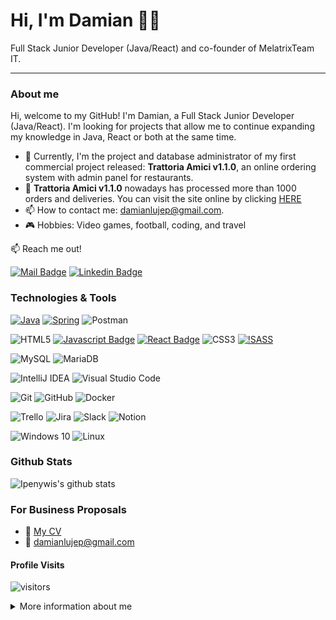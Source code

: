 # Hi, I'm Damian 👨‍💻
Full Stack Junior Developer (Java/React) and co-founder of MelatrixTeam IT.

<hr/>

### About me
Hi, welcome to my GitHub! I'm Damian, a Full Stack Junior Developer (Java/React). 
I'm looking for projects that allow me to continue expanding my knowledge in Java, React or both at the same time. </br>

- 🔭 Currently, I'm the project and database administrator of my first commercial project released: **Trattoria Amici v1.1.0**, an online ordering system with admin panel for restaurants.
- 🍕 **Trattoria Amici v1.1.0** nowadays has processed more than 1000 orders and deliveries. You can visit the site online by clicking [HERE](https://www.trattoriaamici.pl)
- 📫 How to contact me: damianlujep@gmail.com.
- 🎮 Hobbies: Video games, football, coding, and travel

:mailbox: Reach me out!

[![Mail Badge](https://img.shields.io/badge/-damianlujep-c0392b?style=flat&labelColor=c0392b&logo=gmail&logoColor=white)](mailto:damianlujep@gmail.com)
[![Linkedin Badge](https://img.shields.io/badge/-damianlujep-0e76a8?style=flat&labelColor=0e76a8&logo=linkedin&logoColor=white)](https://www.linkedin.com/in/damian-luje/)

### Technologies & Tools

<!-- Backend -->
[![Java](https://img.shields.io/badge/java-%23ED8B00.svg?style=for-the-badge&logo=java&logoColor=white)](#)
[![Spring](https://img.shields.io/badge/spring-%236DB33F.svg?style=for-the-badge&logo=spring&logoColor=white)](#)
![Postman](https://img.shields.io/badge/Postman-FF6C37?style=for-the-badge&logo=postman&logoColor=red)
<!-- Frontend -->
![HTML5](https://img.shields.io/badge/html5-%23E34F26.svg?style=for-the-badge&logo=html5&logoColor=white)
[![Javascript Badge](https://img.shields.io/badge/-Javascript-F0DB4F?style=for-the-badge&labelColor=black&logo=javascript&logoColor=F0DB4F)](#)
[![React Badge](https://img.shields.io/badge/-React-61DBFB?style=for-the-badge&labelColor=black&logo=react&logoColor=61DBFB)](#)
![CSS3](https://img.shields.io/badge/css3-%231572B6.svg?style=for-the-badge&logo=css3&logoColor=white)
[![!SASS](https://img.shields.io/badge/SASS-hotpink.svg?style=for-the-badge&logo=SASS&logoColor=white)](#)
<!-- Databases -->
![MySQL](https://img.shields.io/badge/mysql-%2300f.svg?style=for-the-badge&logo=mysql&logoColor=white)
![MariaDB](https://img.shields.io/badge/MariaDB-003545?style=for-the-badge&logo=mariadb&logoColor=white)
<!-- IDEs -->
![IntelliJ IDEA](https://img.shields.io/badge/IntelliJIDEA-000000.svg?style=for-the-badge&logo=intellij-idea&logoColor=white)
![Visual Studio Code](https://img.shields.io/badge/VisualStudioCode-0078d7.svg?style=for-the-badge&logo=visual-studio-code&logoColor=white)
<!-- DevOps -->
![Git](https://img.shields.io/badge/git-%23F05033.svg?style=for-the-badge&logo=git&logoColor=white)
![GitHub](https://img.shields.io/badge/github-%23121011.svg?style=for-the-badge&logo=github&logoColor=white)
![Docker](https://img.shields.io/badge/docker-%230db7ed.svg?style=for-the-badge&logo=docker&logoColor=white)
<!-- Scrum -->
![Trello](https://img.shields.io/badge/Trello-%23026AA7.svg?style=for-the-badge&logo=Trello&logoColor=white)
![Jira](https://img.shields.io/badge/jira-%230A0FFF.svg?style=for-the-badge&logo=jira&logoColor=white)
![Slack](https://img.shields.io/badge/Slack-4A154B?style=for-the-badge&logo=slack&logoColor=white)
![Notion](https://img.shields.io/badge/Notion-%23000000.svg?style=for-the-badge&logo=notion&logoColor=white)
<!-- OS -->
![Windows 10](https://img.shields.io/badge/Windows-0078D6?style=for-the-badge&logo=windows&logoColor=white)
![Linux](https://img.shields.io/badge/Linux-FCC624?style=for-the-badge&logo=linux&logoColor=black)
<br />

### Github Stats

![Ipenywis's github stats](https://github-readme-stats.vercel.app/api?username=damianlujep&count_private=true&theme=tokyonight&hide=contribs)


### For Business Proposals
- :paperclip: [My CV](#)
- :email: damianlujep@gmail.com

#### Profile Visits

![visitors](https://visitor-badge.glitch.me/badge?page_id=damianlujep.damianlujep)

<details>
<summary>
  More information about me
</summary>


Originally from Ecuador 🇪🇨, currently living permanently in Poland 🇵🇱 for more than 7 years.</br>
Graduated as a Oil and Gas Engineer from AGH University of Technology, that helped me to start working on a web application for the Oil & Gas industry.</br>

####Languages:
* 🇪🇸 Spanish (mother tongue)
* 🇬🇧 English
* 🇵🇱 Polish

You can contact me in any of those languages.

</details>
